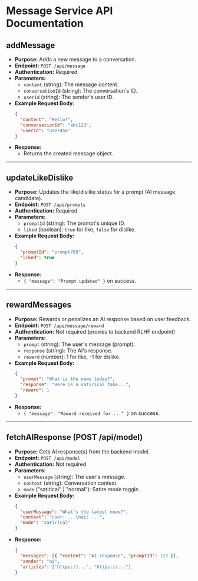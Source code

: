 # Message Service API Documentation

## addMessage

- **Purpose:** Adds a new message to a conversation.
- **Endpoint:** `POST /api/message`
- **Authentication:** Required
- **Parameters:**
  - `content` (string): The message content.
  - `conversationId` (string): The conversation's ID.
  - `userId` (string): The sender's user ID.
- **Example Request Body:**
  ```json
  {
    "content": "Hello!",
    "conversationId": "abc123",
    "userId": "user456"
  }
  ```
- **Response:**
  - Returns the created message object.

---

## updateLikeDislike

- **Purpose:** Updates the like/dislike status for a prompt (AI message candidate).
- **Endpoint:** `POST /api/prompts`
- **Authentication:** Required
- **Parameters:**
  - `promptId` (string): The prompt's unique ID.
  - `liked` (boolean): `true` for like, `false` for dislike.
- **Example Request Body:**
  ```json
  {
    "promptId": "prompt789",
    "liked": true
  }
  ```
- **Response:**
  - `{ "message": "Prompt updated" }` on success.

---

## rewardMessages

- **Purpose:** Rewards or penalizes an AI response based on user feedback.
- **Endpoint:** `POST /api/message/reward`
- **Authentication:** Not required (proxies to backend RLHF endpoint)
- **Parameters:**
  - `prompt` (string): The user's message (prompt).
  - `response` (string): The AI's response.
  - `reward` (number): 1 for like, -1 for dislike.
- **Example Request Body:**
  ```json
  {
    "prompt": "What is the news today?",
    "response": "Here is a satirical take...",
    "reward": 1
  }
  ```
- **Response:**
  - `{ "message": "Reward received for ..." }` on success.

---

## fetchAIResponse (POST /api/model)

- **Purpose:** Gets AI response(s) from the backend model.
- **Endpoint:** `POST /api/model`
- **Authentication:** Not required
- **Parameters:**
  - `userMessage` (string): The user's message.
  - `context` (string): Conversation context.
  - `mode` ("satirical" | "normal"): Satire mode toggle.
- **Example Request Body:**
  ```json
  {
    "userMessage": "What's the latest news?",
    "context": "user: ...\nai: ...",
    "mode": "satirical"
  }
  ```
- **Response:**
  ```json
  {
    "messages": [{ "content": "AI response", "promptId": 123 }],
    "sender": "ai",
    "articles": ["https://...", "https://..."]
  }
  ```
